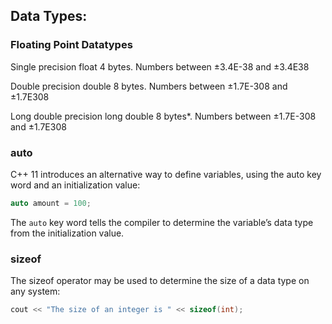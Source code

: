 ## Data Types:

### Floating Point Datatypes
Single precision float 4 bytes. Numbers between ±3.4E-38 and ±3.4E38

Double precision double 8 bytes. Numbers between ±1.7E-308 and ±1.7E308

Long double precision long double 8 bytes*. Numbers between ±1.7E-308 and ±1.7E308

### auto
C++ 11 introduces an alternative way to define variables, using the auto key word and an
initialization value:
```c
auto amount = 100;
```
The `auto` key word tells the compiler to determine the variable’s data type from the initialization value.

### sizeof
The sizeof operator may be used to determine the size of a data type on any system:
```c
cout << "The size of an integer is " << sizeof(int);
```

